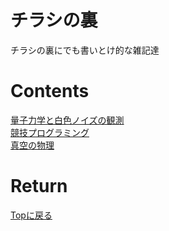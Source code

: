 # チラシの裏
チラシの裏にでも書いとけ的な雑記達

# Contents
[量子力学と白色ノイズの観測](./qnoise/qnoise.md)<br>
[競技プログラミング](./kyopuro/kyopuro.md)<br>
[真空の物理](./vacuum/vacuum.md)<br>

# Return
[Topに戻る](https://motoyashinozaki.github.io/minidora/)